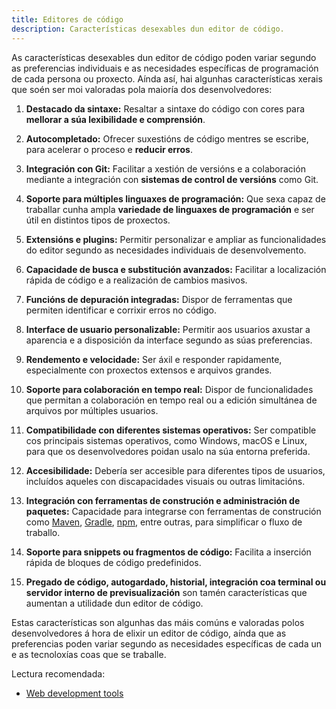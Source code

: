 ```yaml
---
title: Editores de código
description: Características desexables dun editor de código.
---
```


As características desexables dun editor de código poden variar segundo as preferencias individuais e as necesidades específicas de programación de cada persona ou proxecto. Aínda así, hai algunhas características xerais que soén ser moi valoradas pola maioría dos desenvolvedores:

1. **Destacado da sintaxe:** Resaltar a sintaxe do código con cores para **mellorar a súa lexibilidade e comprensión**.

2. **Autocompletado:** Ofrecer suxestións de código mentres se escribe, para acelerar o proceso e **reducir erros**.

3. **Integración con Git:** Facilitar a xestión de versións e a colaboración mediante a integración con **sistemas de control de versións** como Git.

4. **Soporte para múltiples linguaxes de programación:** Que sexa capaz de traballar cunha ampla **variedade de linguaxes de programación** e ser útil en distintos tipos de proxectos.

5. **Extensións e plugins:** Permitir personalizar e ampliar as funcionalidades do editor segundo as necesidades individuais de desenvolvemento.

6. **Capacidade de busca e substitución avanzados:** Facilitar a localización rápida de código e a realización de cambios masivos.

7. **Funcións de depuración integradas:** Dispor de ferramentas que permiten identificar e corrixir erros no código.

8. **Interface de usuario personalizable:** Permitir aos usuarios axustar a aparencia e a disposición da interface segundo as súas preferencias.

9. **Rendemento e velocidade:** Ser áxil e responder rapidamente, especialmente con proxectos extensos e arquivos grandes.

10. **Soporte para colaboración en tempo real:** Dispor de funcionalidades que permitan a colaboración en tempo real ou a edición simultánea de arquivos por múltiples usuarios.

11. **Compatibilidade con diferentes sistemas operativos:** Ser compatible cos principais sistemas operativos, como Windows, macOS e Linux, para que os desenvolvedores poidan usalo na súa entorna preferida.

12. **Accesibilidade:** Debería ser accesible para diferentes tipos de usuarios, incluídos aqueles con discapacidades visuais ou outras limitacións.

13. **Integración con ferramentas de construción e administración de paquetes:** Capacidade para integrarse con ferramentas de construción como [Maven](https://maven.apache.org/), [Gradle](https://gradle.org/), [npm](https://www.npmjs.com/), entre outras, para simplificar o fluxo de traballo.

14. **Soporte para snippets ou fragmentos de código:** Facilita a inserción rápida de bloques de código predefinidos.

15. **Pregado de código, autogardado, historial, integración coa terminal ou servidor interno de previsualización** son tamén características que aumentan a utilidade dun editor de código.

Estas características son algunhas das máis comúns e valoradas polos desenvolvedores á hora de elixir un editor de código, aínda que as preferencias poden variar segundo as necesidades específicas de cada un e as tecnoloxías coas que se traballe.

Lectura recomendada:
- [Web development tools](https://www.hostinger.com/tutorials/web-development-tools)